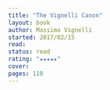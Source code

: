```yaml
---
title: "The Vignelli Canon"
layout: book
author: Massimo Vignelli
started: 2017/02/15
read: 
status: read
rating: "★★★★★"
cover: 
pages: 110
---
```

